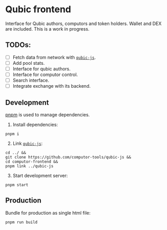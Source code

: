 # Qubic frontend

Interface for Qubic authors, computors and token holders. Wallet and DEX are included.
This is a work in progress.

## TODOs:

- [ ] Fetch data from network with [`qubic-js`](https://github.com/computor-tools/qubic-js).
- [ ] Add pool stats.
- [ ] Interface for qubic authors.
- [ ] Interface for computor control.
- [ ] Search interface.
- [ ] Integrate exchange with its backend.

## Development

[pnpm](https://pnpm.io/) is used to manage dependencies.

1. Install dependencies:

```
pnpm i
```

2. Link [`qubic-js`](https://github.com/computor-tools/qubic-js):

```
cd ../ &&
git clone https://github.com/computor-tools/qubic-js &&
cd computor-frontend &&
pnpm link ../qubic-js
```

3. Start development server:

```
pnpm start
```

## Production

Bundle for production as single html file:

```
pnpm run build
```
